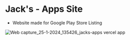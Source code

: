 # Jack's - Apps Site

- Website made for Google Play Store Listing
  
![Web capture_25-1-2024_135426_jacks-apps vercel app](https://github.com/jagadeesh-k-2802/jacks-apps-site/assets/63912668/70b39dce-77d9-40f5-bf3a-c66fac2f5a73)
